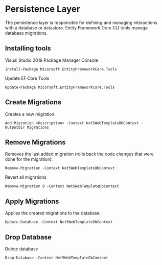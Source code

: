 ﻿# Persistence Layer
The persistence layer is responsible for defining and managing interactions with a database or datastore.
Entity Framework Core CLI tools manage database migrations.

## Installing tools
Visual Studio 2019 Package Manager Console
```
Install-Package Micorsoft.EntityFrameworkCore.Tools
```

Update EF Core Tools
```
Update-Package Micorsoft.EntityFrameworkCore.Tools
```

## Create Migrations
Creates a new migration.
```
Add-Migration <Description> -Context Net5WebTemplateDbContext -OutputDir Migrations
```

## Remove Migrations
Removes the last added migration (rolls back the code changes that were done for the migration).
```
Remove-Migration -Context Net5WebTemplateDbContext
```

Revert all migrations
```
Remove-Migration 0 -Context Net5WebTemplateDbContext
```

## Apply Migrations
Applies the created migrations to the database.
```
Update-Database -Context Net5WebTemplateDbContext
```

## Drop Database
Delete database
```
Drop-Database -Context Net5WebTemplateDbContext
```